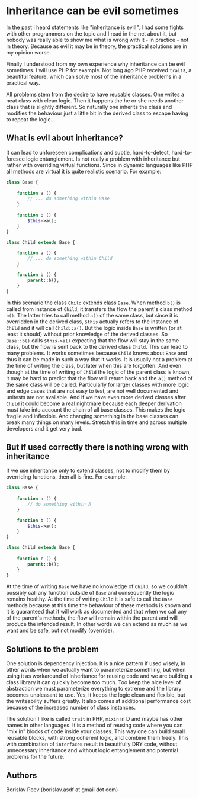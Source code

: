 Inheritance can be evil sometimes
=================================

In the past I heard statements like "inheritance is evil!", I had some fights
with other programmers on the topic and I read in the net about it, but nobody
was really able to show me what is wrong with it - in practice - not in theory.
Because as evil it may be in theory, the practical solutions are in my opinion
worse.

Finally I understood from my own experience why inheritance can be evil
sometimes. I will use PHP for example. Not long ago PHP received `trait`s, a
beautiful feature, which can solve most of the inheritance problems in a
practical way.

All problems stem from the desire to have reusable classes. One writes a neat
class with clean logic. Then it happens the he or she needs another class that
is slightly different. So naturally one inherits the class and modifies the
behaviour just a little bit in the derived class to escape having to repeat the
logic...

What is evil about inheritance?
-------------------------------

It can lead to unforeseen complications and subtle, hard-to-detect,
hard-to-foresee logic entanglement. Is not really a problem with inheritance but
rather with overriding virtual functions. Since in dynamic languages like PHP
all methods are virtual it is quite realistic scenario. For example:

```php
class Base {
	
	function a () {
		// ... do something within Base
	}
	
	function b () {
		$this->a();
	}
}

class Child extends Base {

	function a () {
		// ... do something within Child
	}

	function b () {
		parent::b();
	}
}
```

In this scenario the class `Child` extends class `Base`. When method `b()` is
called from instance of `Child`, it transfers the flow the parent's class method
`b()`. The latter tries to call method `a()` of the same class, but since it is
overridden in the derived class, `$this` actually refers to the instance of
`Child` and it will call `Child::a()`. But the logic inside `Base` is written
(or at least it should) without prior knowledge of the derived classes. So
`Base::b()` calls `$this->a()` expecting that the flow will stay in the same
class, but the flow is sent back to the derived class `Child`. This can lead to
many problems. It works sometimes because `Child` knows about `Base` and thus it
can be made in such a way that it works. It is usually not a problem at the time
of writing the class, but later when this are forgotten. And even though at the
time of writing of `Child` the logic of the parent class is known, it may be
hard to predict that the flow will return back and the `a()` method of the same
class will be called. Particularly for larger classes with more logic and edge
cases that are not easy to test, are not well documented and unitests are not
available. And if we have even more derived classes after `Child` it could
become a real nightmare because each deeper derivation must take into account
the chain of all base classes. This makes the logic fragile and inflexible. And
changing something in the base classes can break many things on many levels.
Stretch this in time and across multiple developers and it get very bad.


But if used correctly there is nothing wrong with inheritance
-------------------------------------------------------------

If we use inheritance only to extend classes, not to modify them
by overriding functions, then all is fine. For example:

```php
class Base {
	
	function a () {
		// do something within A
	}

	function b () {
		$this->a();
	}
}

class Child extends Base {
	
	function c () {
		parent::b();
	}
}
```

At the time of writing `Base` we have no knowledge of `Child`, so we couldn't
possibly call any function outside of `Base` and consequently the logic remains
healthy. At the time of writing `Child` it is safe to call the `Base` methods
because at this time the behaviour of these methods is known and it is
guaranteed that it will work as documented and that when we call any of the
parent's methods, the flow will remain within the parent and will produce the
intended result. In other words we can extend as much as we want and be safe,
but not modify (override).


Solutions to the problem
------------------------

One solution is dependency injection. It is a nice pattern if used wisely, in
other words when we actually want to parameterize something, but when using it
as workaround of inheritance for reusing code and we are building a class
library it can quickly become too much. Too keep the nice level of abstraction we
must parameterize everything to extreme and the library becomes unpleasant to
use. Yes, it keeps the logic clean and flexible, but the writeability suffers
greatly. It also comes at additional performance cost because of the increased
number of class instances.

The solution I like is called `trait` in PHP, `mixin` in D and maybe has other
names in other languages. It is a method of reusing code where you can "mix in"
blocks of code inside your classes. This way one can build small reusable
blocks, with strong coherent logic, and combine them freely. This with
combination of `interface`s result in beautifully DRY code, without unnecessary
inheritance and without logic entanglement and potential problems for the future.


Authors
-------
Borislav Peev (borislav.asdf at gmail dot com)